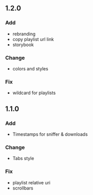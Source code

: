 ## 1.2.0

### Add

- rebranding
- copy playlist url link
- storybook

### Change

- colors and styles

### Fix

- wildcard for playlists


## 1.1.0

### Add

- Timestamps for sniffer & downloads

### Change

- Tabs style

### Fix

- playlist relative uri
- scrollbars

